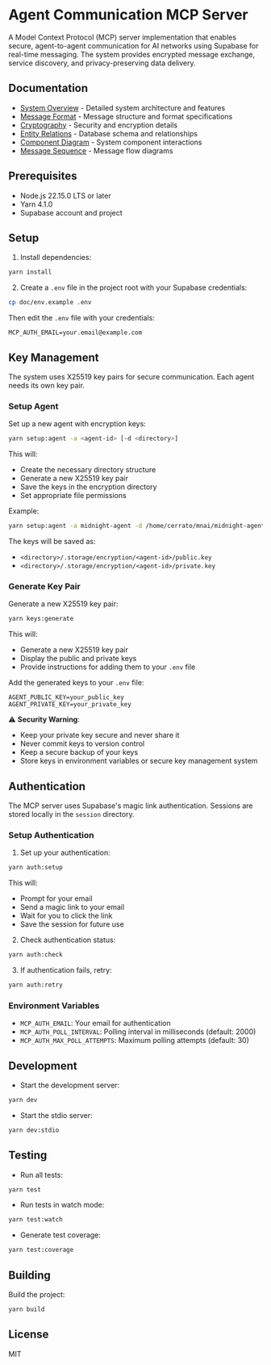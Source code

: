 # Agent Communication MCP Server

A Model Context Protocol (MCP) server implementation that enables secure, agent-to-agent communication for AI networks using Supabase for real-time messaging. The system provides encrypted message exchange, service discovery, and privacy-preserving data delivery.

## Documentation

- [System Overview](doc/documentation.md) - Detailed system architecture and features
- [Message Format](doc/message.md) - Message structure and format specifications
- [Cryptography](doc/cryptography.md) - Security and encryption details
- [Entity Relations](doc/entity_relation.mmd) - Database schema and relationships
- [Component Diagram](doc/components.mmd) - System component interactions
- [Message Sequence](doc/message_sequence.mmd) - Message flow diagrams

## Prerequisites

- Node.js 22.15.0 LTS or later
- Yarn 4.1.0
- Supabase account and project

## Setup

1. Install dependencies:
```bash
yarn install
```

2. Create a `.env` file in the project root with your Supabase credentials:
```bash
cp doc/env.example .env
```

Then edit the `.env` file with your credentials:
```env
MCP_AUTH_EMAIL=your.email@example.com
```

## Key Management

The system uses X25519 key pairs for secure communication. Each agent needs its own key pair.

### Setup Agent

Set up a new agent with encryption keys:
```bash
yarn setup:agent -a <agent-id> [-d <directory>]
```

This will:
- Create the necessary directory structure
- Generate a new X25519 key pair
- Save the keys in the encryption directory
- Set appropriate file permissions

Example:
```bash
yarn setup:agent -a midnight-agent -d /home/cerrato/mnai/midnight-agent
```

The keys will be saved as:
- `<directory>/.storage/encryption/<agent-id>/public.key`
- `<directory>/.storage/encryption/<agent-id>/private.key`

### Generate Key Pair

Generate a new X25519 key pair:
```bash
yarn keys:generate
```

This will:
- Generate a new X25519 key pair
- Display the public and private keys
- Provide instructions for adding them to your `.env` file

Add the generated keys to your `.env` file:
```env
AGENT_PUBLIC_KEY=your_public_key
AGENT_PRIVATE_KEY=your_private_key
```

⚠️ **Security Warning**:
- Keep your private key secure and never share it
- Never commit keys to version control
- Keep a secure backup of your keys
- Store keys in environment variables or secure key management system

## Authentication

The MCP server uses Supabase's magic link authentication. Sessions are stored locally in the `session` directory.

### Setup Authentication

1. Set up your authentication:
```bash
yarn auth:setup
```
This will:
- Prompt for your email
- Send a magic link to your email
- Wait for you to click the link
- Save the session for future use

2. Check authentication status:
```bash
yarn auth:check
```

3. If authentication fails, retry:
```bash
yarn auth:retry
```

### Environment Variables

- `MCP_AUTH_EMAIL`: Your email for authentication
- `MCP_AUTH_POLL_INTERVAL`: Polling interval in milliseconds (default: 2000)
- `MCP_AUTH_MAX_POLL_ATTEMPTS`: Maximum polling attempts (default: 30)

## Development

- Start the development server:
```bash
yarn dev
```

- Start the stdio server:
```bash
yarn dev:stdio
```

## Testing

- Run all tests:
```bash
yarn test
```

- Run tests in watch mode:
```bash
yarn test:watch
```

- Generate test coverage:
```bash
yarn test:coverage
```

## Building

Build the project:
```bash
yarn build
```

## License

MIT 